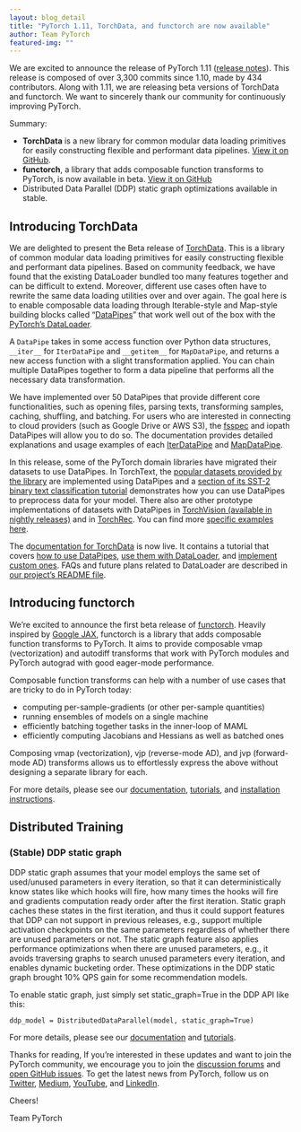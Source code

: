 ```yaml
---
layout: blog_detail
title: "PyTorch 1.11, TorchData, and functorch are now available"
author: Team PyTorch
featured-img: ""
---
```


We are excited to announce the release of PyTorch 1.11 ([release notes](https://github.com/pytorch/pytorch/releases/tag/v1.11.0)). This release is composed of over 3,300 commits since 1.10, made by 434 contributors. Along with 1.11, we are releasing beta versions of TorchData and functorch.  We want to sincerely thank our community for continuously improving PyTorch.

Summary:

* **TorchData** is a new library for common modular data loading primitives for easily constructing flexible and performant data pipelines. [View it on GitHub](https://github.com/pytorch/data).
* **functorch**, a library that adds composable function transforms to PyTorch, is now available in beta. [View it on GitHub](https://github.com/pytorch/functorch)
* Distributed Data Parallel (DDP) static graph optimizations available in stable.

## Introducing TorchData

We are delighted to present the Beta release of [TorchData](https://github.com/pytorch/data). This is a library of common modular data loading primitives for easily constructing flexible and performant data pipelines. Based on community feedback, we have found that the existing DataLoader bundled too many features together and can be difficult to extend. Moreover, different use cases often have to rewrite the same data loading utilities over and over again. The goal here is to enable composable data loading through Iterable-style and Map-style building blocks called “[DataPipes](https://github.com/pytorch/data#what-are-datapipes)” that work well out of the box with the [PyTorch’s DataLoader](https://pytorch.org/docs/stable/data.html#torch.utils.data.DataLoader).

A `DataPipe` takes in some access function over Python data structures, `__iter__` for `IterDataPipe` and `__getitem__` for `MapDataPipe`, and returns a new access function with a slight transformation applied. You can chain multiple DataPipes together to form a data pipeline that performs all the necessary data transformation.

We have implemented over 50 DataPipes that provide different core functionalities, such as opening files, parsing texts, transforming samples, caching, shuffling, and batching. For users who are interested in connecting to cloud providers (such as Google Drive or AWS S3), the [fsspec](https://pytorch.org/data/0.3.0/torchdata.datapipes.iter.html#io-datapipes) and iopath DataPipes will allow you to do so. The documentation provides detailed explanations and usage examples of each [IterDataPipe](https://pytorch.org/data/0.3.0/torchdata.datapipes.iter.html) and [MapDataPipe](https://pytorch.org/data/0.3.0/torchdata.datapipes.map.html).

In this release, some of the PyTorch domain libraries have migrated their datasets to use DataPipes. In TorchText, the [popular datasets provided by the library](https://github.com/pytorch/text/tree/release/0.12/torchtext/datasets) are implemented using DataPipes and a [section of its SST-2 binary text classification tutorial](https://pytorch.org/text/0.12.0/tutorials/sst2_classification_non_distributed.html#dataset) demonstrates how you can use DataPipes to preprocess data for your model. There also are other prototype implementations of datasets with DataPipes in [TorchVision (available in nightly releases)](https://github.com/pytorch/vision/tree/main/torchvision/prototype/datasets/_builtin) and in [TorchRec](https://pytorch.org/torchrec/torchrec.datasets.html). You can find more [specific examples here](https://pytorch.org/data/0.3.0/examples.html).

The d[ocumentation for TorchData](https://pytorch.org/data) is now live. It contains a tutorial that covers [how to use DataPipes](https://pytorch.org/data/0.3.0/tutorial.html#using-datapipes), [use them with DataLoader](https://pytorch.org/data/0.3.0/tutorial.html#working-with-dataloader), and [implement custom ones](https://pytorch.org/data/0.3.0/tutorial.html#implementing-a-custom-datapipe). FAQs and future plans related to DataLoader are described in [our project’s README file](https://github.com/pytorch/data#readme).

## Introducing functorch

We’re excited to announce the first beta release of [functorch](https://github.com/pytorch/functorch). Heavily inspired by [Google JAX](https://github.com/google/jax), functorch is a library that adds composable function transforms to PyTorch. It aims to provide composable vmap (vectorization) and autodiff transforms that work with PyTorch modules and PyTorch autograd with good eager-mode performance.

Composable function transforms can help with a number of use cases that are tricky to do in PyTorch today:

* computing per-sample-gradients (or other per-sample quantities)
* running ensembles of models on a single machine
* efficiently batching together tasks in the inner-loop of MAML
* efficiently computing Jacobians and Hessians as well as batched ones

Composing vmap (vectorization), vjp (reverse-mode AD), and jvp (forward-mode AD) transforms allows us to effortlessly express the above without designing a separate library for each.

For more details, please see our [documentation](https://pytorch.org/functorch/), [tutorials](https://pytorch.org/functorch), and [installation instructions](https://pytorch.org/functorch/stable/install.html).

## Distributed Training

### (Stable) DDP static graph

DDP static graph assumes that your model employs the same set of used/unused parameters in every iteration, so that it can deterministically know states like which hooks will fire, how many times the hooks will fire and gradients computation ready order after the first iteration. Static graph caches these states in the first iteration, and thus it could support features that DDP can not support in previous releases, e.g., support multiple activation checkpoints on the same parameters regardless of whether there are unused parameters or not. The static graph feature also applies performance optimizations when there are unused parameters, e.g., it avoids traversing graphs to search unused parameters every iteration, and enables dynamic bucketing order. These optimizations in the DDP static graph brought 10% QPS gain for some recommendation models.

To enable static graph, just simply set static_graph=True in the DDP API like this:

```
ddp_model = DistributedDataParallel(model, static_graph=True)
```

For more details, please see our [documentation](https://pytorch.org/docs/master/generated/torch.nn.parallel.DistributedDataParallel.html) and [tutorials](https://pytorch.org/tutorials/intermediate/ddp_tutorial.html).

Thanks for reading, If you’re interested in these updates and want to join the PyTorch community, we encourage you to join the [discussion forums](https://discuss.pytorch.org/) and [open GitHub issues](https://github.com/pytorch/pytorch/issues). To get the latest news from PyTorch, follow us on [Twitter](https://twitter.com/PyTorch), [Medium](https://medium.com/pytorch), [YouTube](https://www.youtube.com/pytorch), and [LinkedIn](https://www.linkedin.com/company/pytorch).

Cheers!

Team PyTorch


<div class="pytorch-content-right">
    <div class="pytorch-right-menu">
        <div class="pytorch-side-scroll">
            <ul>
                <li>
                    <a class="reference internal title-link has-children" href="#introducing-torchdata">Introducing TorchData</a>
                </li>
                  <li>
                    <a class="reference internal title-link has-children" href="#introducing-funtorch">Introducing functorch</a>
                </li>
<li>
                    <a class="reference internal title-link has-children" href="#distributed-training">Distributed Training</a>
    <ul>
                        <li><a class="reference internal" href="#stable-ddp-static-graph">(Stable) DDP static graph</a></li>
    </ul>
                </li>	
            </ul>
        </div>
    </div>
</div>
<style>
    article.pytorch-article {
        position: relative;
    }
    .pytorch-content-right {
        position: absolute;
        top: 1.8%;
        right: -27%;
    }
    article.pytorch-article .pytorch-content-right ul {
        padding-left: 1rem;
        list-style-type: none;
        margin: 0;
    }
    article.pytorch-article .pytorch-content-right ul li {
        margin-bottom: 0;
    }
    article.pytorch-article .pytorch-content-right ul>li>a {
        color: #262626;
        font-weight: 500;
        font-size: 0.825rem;
    }
    article.pytorch-article .pytorch-content-right ul>li>ul>li>a {
        color: #6c6c6d;
        font-weight: 400;
    }
</style>
